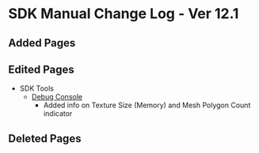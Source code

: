 # SDK Manual Change Log - Ver 12.1

## Added Pages

## Edited Pages

- SDK Tools
  - [Debug Console](https://vrhikky.github.io/VketCloudSDK_Documents/12.1/en/debugconsole/debugconsole.html)
    - Added info on Texture Size (Memory) and Mesh Polygon Count indicator

## Deleted Pages
